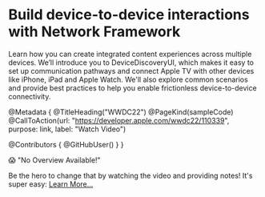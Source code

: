 # Build device-to-device interactions with Network Framework

Learn how you can create integrated content experiences across multiple devices. We’ll introduce you to DeviceDiscoveryUI, which makes it easy to set up communication pathways and connect Apple TV with other devices like iPhone, iPad and Apple Watch. We'll also explore common scenarios and provide best practices to help you enable frictionless device-to-device connectivity.

@Metadata {
   @TitleHeading("WWDC22")
   @PageKind(sampleCode)
   @CallToAction(url: "https://developer.apple.com/wwdc22/110339", purpose: link, label: "Watch Video")

   @Contributors {
      @GitHubUser(<replace this with your GitHub handle>)
   }
}

😱 "No Overview Available!"

Be the hero to change that by watching the video and providing notes! It's super easy:
 [Learn More…](https://wwdcnotes.github.io/WWDCNotes/documentation/wwdcnotes/contributing)
